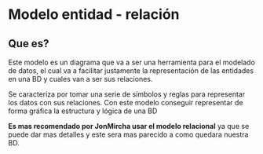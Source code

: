 # Modelo entidad - relación

## Que es?

Este modelo es un diagrama que va a ser una herramienta para el modelado de datos, el cual va a facilitar justamente la representación de las entidades en una BD y cuales van a ser sus relaciones.

Se caracteriza por tomar una serie de símbolos y reglas para representar los datos con sus relaciones. Con este modelo conseguir representar de forma gráfica la estructura y lógica de una BD

**Es mas recomendado por JonMircha usar el modelo relacional** ya que se puede dar mas detalles y este sera mas parecido a como quedara nuestra BD.
